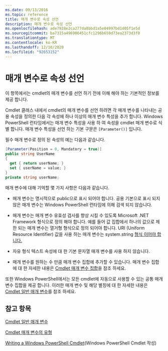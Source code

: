 ```yaml
---
ms.date: 09/13/2016
ms.topic: reference
title: 매개 변수로 속성 선언
description: 매개 변수로 속성 선언
ms.openlocfilehash: ade7928e2ca277da8bbd1a5e04997bd1d05f1e5d
ms.sourcegitcommit: ba7315a496986451cfc1296b659d73ea2373d3f0
ms.translationtype: MT
ms.contentlocale: ko-KR
ms.lasthandoff: 12/10/2020
ms.locfileid: "92653152"
---
```

# <a name="declaring-properties-as-parameters"></a>매개 변수로 속성 선언

이 항목에서는 cmdlet의 매개 변수를 선언 하기 전에 이해 해야 하는 기본적인 정보를 제공 합니다.

Cmdlet 클래스 내에서 cmdlet의 매개 변수를 선언 하려면 각 매개 변수를 나타내는 공용 속성을 정의한 다음 각 속성에 하나 이상의 매개 변수 특성을 추가 합니다. Windows PowerShell 런타임에서는 매개 변수 특성을 사용 하 여 속성을 cmdlet 매개 변수로 식별 합니다. 매개 변수 특성을 선언 하는 기본 구문은 `[Parameter()]` 입니다.

필수 매개 변수로 정의 된 속성의 예는 다음과 같습니다.

```csharp
[Parameter(Position = 0, Mandatory = true)]
public string UserName
{
  get { return userName; }
  set { userName = value; }
}
private string userName;
```

매개 변수에 대해 기억할 몇 가지 사항은 다음과 같습니다.

- 매개 변수는 명시적으로 public으로 표시 되어야 합니다. 공용 기본으로 표시 되지 않은 매개 변수는 Windows PowerShell 런타임에 의해 검색 되지 않습니다.

- 매개 변수는 매개 변수 유효성 검사를 향상 시킬 수 있도록 Microsoft .NET Framework 형식으로 정의 해야 합니다. 예를 들어 값 집합에서 하나의 값으로 제한 되는 매개 변수는 열거형 형식으로 정의 되어야 합니다. URI (Uniform Resource Identifier) 값을 사용 하는 매개 변수는 system.string [형식 이어야 합니다.](/dotnet/api/System.Uri)

- 자유 형식 텍스트 속성에 대 한 기본 문자열 매개 변수를 사용 하지 않습니다.

- 매개 변수를 원하는 수 만큼 매개 변수 집합에 추가할 수 있습니다. 매개 변수 집합에 대 한 자세한 내용은 [Cmdlet 매개 변수 집합](./cmdlet-parameter-sets.md)을 참조 하세요.

또한 Windows PowerShell에서는 모든 cmdlet에 자동으로 사용할 수 있는 공통 매개 변수 집합을 제공 합니다. 이러한 매개 변수 및 해당 별칭에 대 한 자세한 내용은 [Cmdlet 일반 매개 변수](./common-parameter-names.md)를 참조 하세요.

## <a name="see-also"></a>참고 항목

[Cmdlet 일반 매개 변수](./common-parameter-names.md)

[Cmdlet 매개 변수의 유형](./types-of-cmdlet-parameters.md)

[Writing a Windows PowerShell Cmdlet](./writing-a-windows-powershell-cmdlet.md)(Windows PowerShell Cmdlet 작성)
